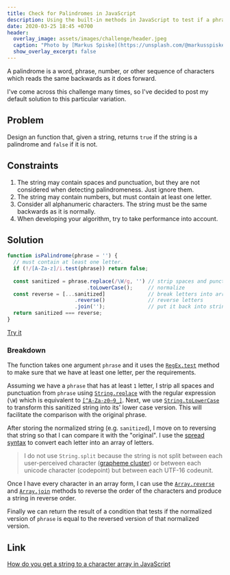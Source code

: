 ```yaml
---
title: Check for Palindromes in JavaScript
description: Using the built-in methods in JavaScript to test if a phrase is a palindrome.
date: 2020-03-25 18:45 +0700
header:
  overlay_image: assets/images/challenge/header.jpeg
  caption: "Photo by [Markus Spiske](https://unsplash.com/@markusspiske?utm_source=unsplash&utm_medium=referral&utm_content=creditCopyText) on [Unsplash](https://unsplash.com/s/photos/hacker?utm_source=unsplash&utm_medium=referral&utm_content=creditCopyText)"
  show_overlay_excerpt: false
---
```


A palindrome is a word, phrase, number, or other sequence of characters which reads the same backwards as it does forward.

I've come across this challenge many times, so I've decided to post my default solution to this particular variation. 

## Problem

Design an function that, given a string, returns `true` if the string is a palindrome and `false` if it is not.

## Constraints

1. The string may contain spaces and punctuation, but they are not considered when detecting palindromeness. Just ignore them.
2. The string may contain numbers, but must contain at least one letter.
3. Consider all alphanumeric characters. The string must be the same backwards as it is normally.
4. When developing your algorithm, try to take performance into account.

## Solution

```js
function isPalindrome(phrase = '') {
  // must contain at least one letter.
  if (!/[A-Za-z]/i.test(phrase)) return false;
  
  const sanitized = phrase.replace(/\W/g, '') // strip spaces and punctuation
                          .toLowerCase();     // normalize
  const reverse = [...sanitized]              // break letters into array
                      .reverse()              // reverse letters
                      .join('');              // put it back into string
  return sanitized === reverse;
}
```

[Try it](https://jsbin.com/tolizej/edit?js,console)

### Breakdown

The function takes one argument `phrase` and it uses the [`RegEx.test`](https://devdocs.io/javascript/global_objects/regexp/test) method to make sure that we have at least one letter, per the requirements. 

Assuming we have a `phrase` that has at least `1` letter, I strip all spaces and punctuation from `phrase` using [`String.replace`](https://devdocs.io/javascript/global_objects/string/replace) with the regular expression (`\W`) which is equivalent to [`[^A-Za-z0–9_]`](https://en.wikipedia.org/wiki/Regular_expression#Character_classes). Next, we use [`String.toLowerCase`](https://devdocs.io/javascript/global_objects/string/tolowercase) to transform this sanitized string into its' lower case version.  This will facilitate the comparison with the original phrase.

After storing the normalized string (e.g. `sanitized`), I move on to reversing that string so that I can compare it with the "original". I use the [spread syntax](https://devdocs.io/javascript/operators/spread_syntax) to convert each letter into an array of letters.

> I do not use `String.split` because the string is not split between each user-perceived character ([grapheme cluster](https://unicode.org/reports/tr29/#Grapheme_Cluster_Boundaries)) or between each unicode character (codepoint) but between each UTF-16 codeunit.

Once I have every character in an array form, I can use the [`Array.reverse`](https://devdocs.io/javascript/global_objects/array/reverse) and [`Array.join`](https://devdocs.io/javascript/global_objects/array/join) methods to reverse the order of the characters and produce a string in reverse order.

Finally we can return the result of a condition that tests if the normalized version of `phrase` is equal to the reversed version of that normalized version.

## Link

[How do you get a string to a character array in JavaScript](https://stackoverflow.com/questions/4547609/how-do-you-get-a-string-to-a-character-array-in-javascript/34717402#34717402)